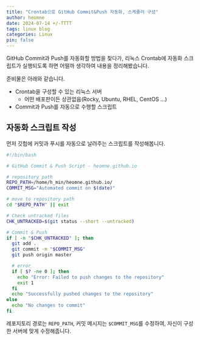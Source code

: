 ```yaml
---
title: "Crontab으로 GitHub Commit&Push 자동화, 스케쥴러 구성"
author: heomne
date: 2024-07-14 +/-TTTT
tags: linux blog
categories: Linux
pin: false
---
```

GitHub Commit과 Push를 자동화할 방법을 찾다가, 리눅스 Crontab에 자동화 스크립트가 실행되도록 하면 어떨까 생각하여 내용을 정리해봤습니다.

준비물은 아래와 같습니다.
- Crontab을 구성할 수 있는 리눅스 서버
  - 어떤 배포판이든 상관없음(Rocky, Ubuntu, RHEL, CentOS ...)
- Commit과 Push를 자동으로 수행할 스크립트

## 자동화 스크립트 작성
먼저 깃헙에 커밋과 푸시를 자동으로 날려주는 스크립트를 작성해봅니다.
```bash
#!/bin/bash

# GitHub Commit & Push Script - heomne.github.io

# repository path
REPO_PATH=/home/h_min/heomne.github.io/
COMMIT_MSG="Automated commit on $(date)"

# move to repository path
cd "$REPO_PATH" || exit

# Check untracked files
CHK_UNTRACKED=$(git status --short --untracked)

# Commit & Push
if [ -n "$CHK_UNTRACKED" ]; then
  git add .
  git commit -m "$COMMIT_MSG"
  git push origin master

  # error
  if [ $? -ne 0 ]; then
    echo "Error: Failed to push changes to the repository"
    exit 1
  fi
  echo "Successfully pushed changes to the repository"
else
  echo "No changes to commit"
fi
```
레포지토리 경로는 `REPO_PATH`, 커밋 메시지는 `$COMMIT_MSG`를 수정하여, 자신이 구성한 서버에 맞게 수정해줍니다.
